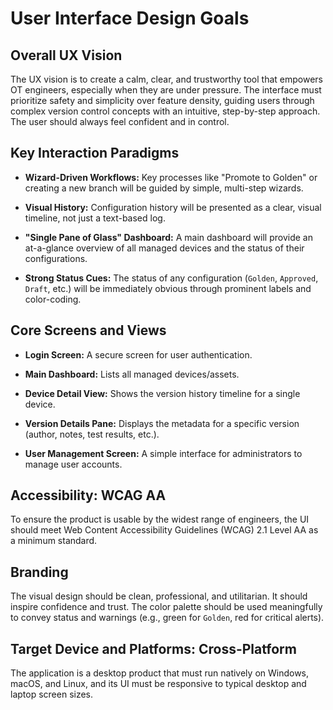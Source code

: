 # User Interface Design Goals

## Overall UX Vision

The UX vision is to create a calm, clear, and trustworthy tool that empowers OT engineers, especially when they are under pressure. The interface must prioritize safety and simplicity over feature density, guiding users through complex version control concepts with an intuitive, step-by-step approach. The user should always feel confident and in control.

## Key Interaction Paradigms

- **Wizard-Driven Workflows:** Key processes like "Promote to Golden" or creating a new branch will be guided by simple, multi-step wizards.
    
- **Visual History:** Configuration history will be presented as a clear, visual timeline, not just a text-based log.
    
- **"Single Pane of Glass" Dashboard:** A main dashboard will provide an at-a-glance overview of all managed devices and the status of their configurations.
    
- **Strong Status Cues:** The status of any configuration (`Golden`, `Approved`, `Draft`, etc.) will be immediately obvious through prominent labels and color-coding.
    

## Core Screens and Views

- **Login Screen:** A secure screen for user authentication.
    
- **Main Dashboard:** Lists all managed devices/assets.
    
- **Device Detail View:** Shows the version history timeline for a single device.
    
- **Version Details Pane:** Displays the metadata for a specific version (author, notes, test results, etc.).
    
- **User Management Screen:** A simple interface for administrators to manage user accounts.
    

## Accessibility: WCAG AA

To ensure the product is usable by the widest range of engineers, the UI should meet Web Content Accessibility Guidelines (WCAG) 2.1 Level AA as a minimum standard.

## Branding

The visual design should be clean, professional, and utilitarian. It should inspire confidence and trust. The color palette should be used meaningfully to convey status and warnings (e.g., green for `Golden`, red for critical alerts).

## Target Device and Platforms: Cross-Platform

The application is a desktop product that must run natively on Windows, macOS, and Linux, and its UI must be responsive to typical desktop and laptop screen sizes.